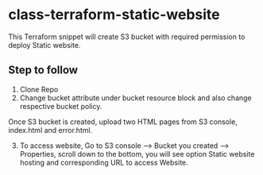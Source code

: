 # class-terraform-static-website
This Terraform snippet will create S3 bucket with required permission to deploy Static website.

## Step to follow
1. Clone Repo
2. Change bucket attribute under bucket resource block and also change respective bucket policy.


Once S3 bucket is created, upload two HTML pages from S3 console, index.html and error.html.

3. To access website, Go to S3 console --> Bucket you created --> Properties, scroll down to the bottom, you will see option Static website hosting
and corresponding URL to access Website.
